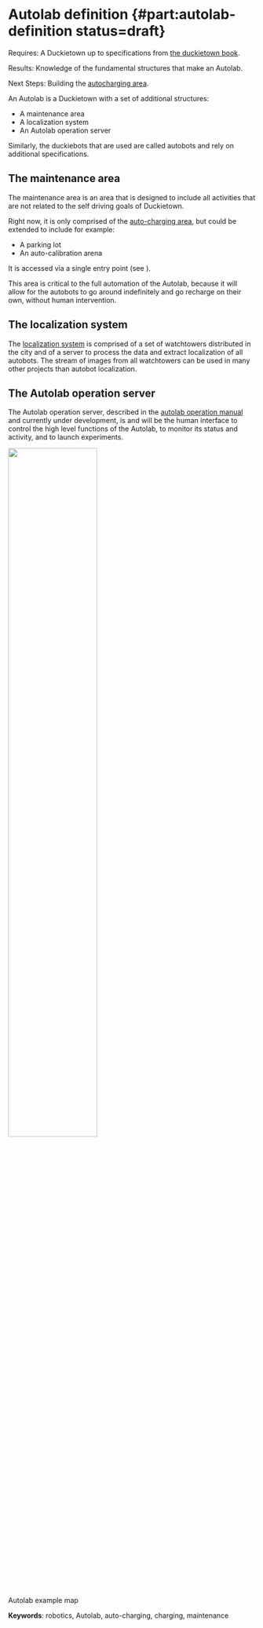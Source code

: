 # Autolab definition {#part:autolab-definition status=draft}

<div class='requirements' markdown="1">

Requires: A Duckietown up to specifications from [the duckietown book](+opmanual_duckietown#duckietowns).

Results: Knowledge of the fundamental structures that make an Autolab.

Next Steps: Building the [autocharging area](#part:autolab-auto-charging).
</div>

An Autolab is a Duckietown with a set of additional structures:

- A maintenance area
- A localization system
- An Autolab operation server

Similarly, the duckiebots that are used are called autobots and rely on additional specifications.

## The maintenance area

The maintenance area is an area that is designed to include all activities that are not related to the self driving goals of Duckietown.

Right now, it is only comprised of the [auto-charging area](#autolab-auto-charging), but could be extended to include for example:

- A parking lot
- An auto-calibration arena

It is accessed via a single entry point (see [](#fig:Autolab)).

This area is critical to the full automation of the Autolab, because it will allow for the autobots to go around indefinitely and go recharge on their own, without human intervention.

## The localization system

The [localization system](#autolab-localization) is comprised of a set of watchtowers distributed in the city and of a server to process the data and extract localization of all autobots. The stream of images from all watchtowers can be used in many other projects than autobot localization.

## The Autolab operation server

The Autolab operation server, described in the [autolab operation manual](#autolab-operation-manual) and currently under development, is and will be the human interface to control the high level functions of the Autolab, to monitor its status and activity, and to launch experiments.

<div figure-id="fig:Autolab">
<img src="images/autolab.png" style="width: 60%"/>
<figcaption>
Autolab example map
</figcaption>
</div>


**Keywords**: robotics, Autolab, auto-charging, charging, maintenance
